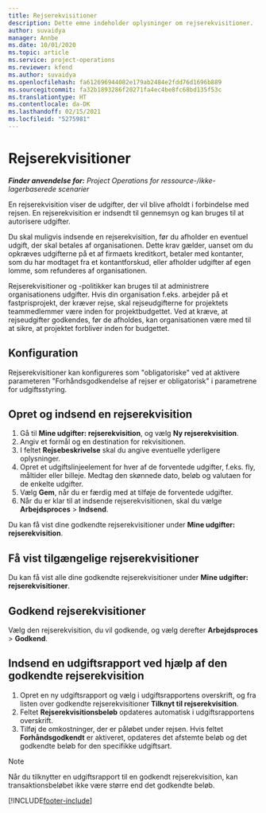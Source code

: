 ```yaml
---
title: Rejserekvisitioner
description: Dette emne indeholder oplysninger om rejserekvisitioner.
author: suvaidya
manager: Annbe
ms.date: 10/01/2020
ms.topic: article
ms.service: project-operations
ms.reviewer: kfend
ms.author: suvaidya
ms.openlocfilehash: fa612696944082e179ab2484e2fdd76d1696b889
ms.sourcegitcommit: fa32b1893286f20271fa4ec4be8fc68bd135f53c
ms.translationtype: HT
ms.contentlocale: da-DK
ms.lasthandoff: 02/15/2021
ms.locfileid: "5275981"
---
```

# <a name="travel-requisitions"></a>Rejserekvisitioner

_**Finder anvendelse for:** Project Operations for ressource-/ikke-lagerbaserede scenarier_

En rejserekvisition viser de udgifter, der vil blive afholdt i forbindelse med rejsen. En rejserekvisition er indsendt til gennemsyn og kan bruges til at autorisere udgifter.

Du skal muligvis indsende en rejserekvisition, før du afholder en eventuel udgift, der skal betales af organisationen. Dette krav gælder, uanset om du opkræves udgifterne på et af firmaets kreditkort, betaler med kontanter, som du har modtaget fra et kontantforskud, eller afholder udgifter af egen lomme, som refunderes af organisationen.

Rejserekvisitioner og -politikker kan bruges til at administrere organisationens udgifter. Hvis din organisation f.eks. arbejder på et fastprisprojekt, der kræver rejse, skal rejseudgifterne for projektets teammedlemmer være inden for projektbudgettet. Ved at kræve, at rejseudgifter godkendes, før de afholdes, kan organisationen være med til at sikre, at projektet forbliver inden for budgettet.

## <a name="configuration"></a>Konfiguration 

Rejserekvisitioner kan konfigureres som "obligatoriske" ved at aktivere parameteren "Forhåndsgodkendelse af rejser er obligatorisk" i parametrene for udgiftsstyring. 

## <a name="create-and-submit-a-travel-requisition"></a>Opret og indsend en rejserekvisition

1. Gå til **Mine udgifter: rejserekvisition**, og vælg **Ny rejserekvisition**.
2. Angiv et formål og en destination for rekvisitionen.
3. I feltet **Rejsebeskrivelse** skal du angive eventuelle yderligere oplysninger. 
4. Opret et udgiftslinjeelement for hver af de forventede udgifter, f.eks. fly, måltider eller billeje. Medtag den skønnede dato, beløb og valutaen for de enkelte udgifter. 
5. Vælg **Gem**, når du er færdig med at tilføje de forventede udgifter.
6. Når du er klar til at indsende rejserekvisitionen, skal du vælge **Arbejdsproces** > **Indsend**.

Du kan få vist dine godkendte rejserekvisitioner under **Mine udgifter: rejserekvisition**. 

## <a name="view-available-travel-requisitions"></a>Få vist tilgængelige rejserekvisitioner

Du kan få vist alle dine godkendte rejserekvisitioner under **Mine udgifter: rejserekvisitioner**.

## <a name="approve-travel-requisitions"></a>Godkend rejserekvisitioner

Vælg den rejserekvisition, du vil godkende, og vælg derefter **Arbejdsproces** > **Godkend**.  

## <a name="submit-an-expense-report-using-your-approved-travel-requisition"></a>Indsend en udgiftsrapport ved hjælp af den godkendte rejserekvisition

1. Opret en ny udgiftsrapport og vælg i udgiftsrapportens overskrift, og fra listen over godkendte rejserekvisitioner **Tilknyt til rejserekvisition**.
2. Feltet **Rejserekvisitionsbeløb** opdateres automatisk i udgiftsrapportens overskrift.
3. Tilføj de omkostninger, der er påløbet under rejsen. Hvis feltet **Forhåndsgodkendt** er aktiveret, opdateres det afstemte beløb og det godkendte beløb for den specifikke udgiftsart.

> [!NOTE]
> Når du tilknytter en udgiftsrapport til en godkendt rejserekvisition, kan transaktionsbeløbet ikke være større end det godkendte beløb. 


[!INCLUDE[footer-include](../includes/footer-banner.md)]